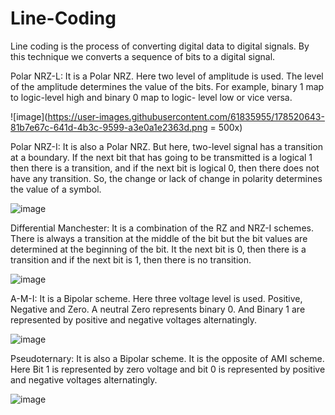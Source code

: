 # Line-Coding
Line coding is the process of converting digital data to digital signals. By this technique we converts a sequence of bits to a digital signal.

Polar NRZ-L:
It is a Polar NRZ. Here two level of amplitude is used. The level of the amplitude determines the value of the bits. For example, binary 1 map to logic-level high and binary 0 map to logic- level low or vice versa.

![image](https://user-images.githubusercontent.com/61835955/178520643-81b7e67c-641d-4b3c-9599-a3e0a1e2363d.png = 500x)

Polar NRZ-I:
It is also a Polar NRZ. But here, two-level signal has a transition at a boundary. If the next bit that has going to be transmitted is a logical 1 then there is a transition, and if the next bit is logical 0, then there does not have any transition. So, the change or lack of change in polarity determines the value of a symbol.

![image](https://user-images.githubusercontent.com/61835955/178520843-d99fb305-97d7-490e-9060-42f81194d941.png)

Differential Manchester:
It is a combination of the RZ and NRZ-I schemes. There is always a transition at the middle of the bit but the bit values are determined at the beginning of the bit. It the next bit is 0, then there is a transition and if the next bit is 1, then there is no transition.

![image](https://user-images.githubusercontent.com/61835955/178521045-0b2e8051-581a-4ec5-9a19-f788f97e5496.png)


A-M-I:
It is a Bipolar scheme. Here three voltage level is used. Positive, Negative and Zero. A neutral Zero represents binary 0. And Binary 1 are represented by positive and negative voltages alternatingly.

![image](https://user-images.githubusercontent.com/61835955/178521270-9a776a72-5bf7-430a-ab72-11329e3bd6d6.png)

Pseudoternary:
It is also a Bipolar scheme. It is the opposite of AMI scheme. Here Bit 1 is represented by zero voltage and bit 0 is represented by positive and negative voltages alternatingly. 

![image](https://user-images.githubusercontent.com/61835955/178521422-2fad3403-d087-4ea9-a3c7-868885ad3d9e.png)

